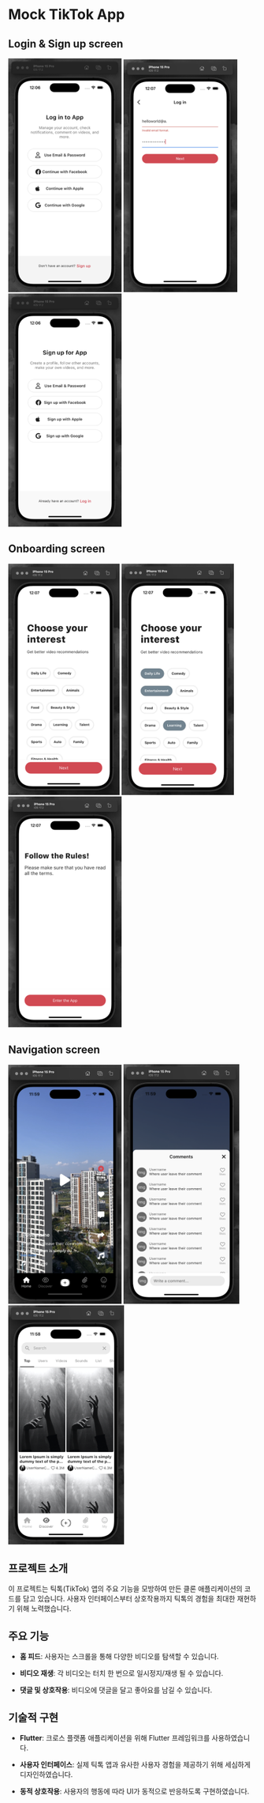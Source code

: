 # Mock TikTok App

## Login & Sign up screen

<img src="assets/images/login_screen1.png" alt="틱톡 클론 앱 메인 화면" width="230">
<img src="assets/images/login_screen2.png" alt="틱톡 클론 앱 메인 화면" width="231">
<img src="assets/images/signup_screen.png" alt="틱톡 클론 앱 메인 화면" width="230">


## Onboarding screen

<img src="assets/images/interest_screen1.png" alt="틱톡 클론 앱 메인 화면" width="226">
<img src="assets/images/interest_screen2.png" alt="틱톡 클론 앱 메인 화면" width="228">
<img src="assets/images/onboarding_screen.png" alt="틱톡 클론 앱 메인 화면" width="230">


## Navigation screen

<img src="assets/images/main_video_screen.png" alt="틱톡 클론 앱 메인 화면" width="230">
<img src="assets/images/video_message_screen.png" alt="틱톡 클론 앱 메인 화면" width="235">
<img src="assets/images/main_discover_screen.png" alt="틱톡 클론 앱 메인 화면" width="235">



## 프로젝트 소개

이 프로젝트는 틱톡(TikTok) 앱의 주요 기능을 모방하여 만든 클론 애플리케이션의 코드를 담고 있습니다.
사용자 인터페이스부터 상호작용까지 틱톡의 경험을 최대한 재현하기 위해 노력했습니다.

## 주요 기능

- **홈 피드**: 사용자는 스크롤을 통해 다양한 비디오를 탐색할 수 있습니다.

- **비디오 재생**: 각 비디오는 터치 한 번으로 일시정지/재생 될 수 있습니다.

- **댓글 및 상호작용**: 비디오에 댓글을 달고 좋아요를 남길 수 있습니다.

## 기술적 구현

- **Flutter**: 크로스 플랫폼 애플리케이션을 위해 Flutter 프레임워크를 사용하였습니다.

- **사용자 인터페이스**: 실제 틱톡 앱과 유사한 사용자 경험을 제공하기 위해 세심하게 디자인하였습니다.

- **동적 상호작용**: 사용자의 행동에 따라 UI가 동적으로 반응하도록 구현하였습니다.

